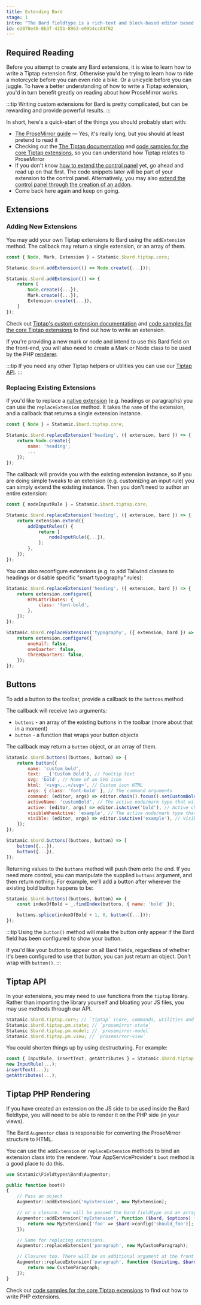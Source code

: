 ```yaml
---
title: Extending Bard
stage: 1
intro: "The Bard fieldtype is a rich-text and block-based editor based on [Tiptap](https://tiptap.dev/), which in turn is a Vue component that wraps around [ProseMirror](https://prosemirror.net/docs/guide/) — a robust JavaScript framework for building rich-text editors that _don't_ directly write HTML or rely on `contenteditable`, but rather a document model."
id: e2078e40-0b3f-415b-8963-e99b4cc84f02
---
```

## Required Reading

Before you attempt to create any Bard extensions, it is wise to learn how to write a Tiptap extension first. Otherwise you'd be trying to learn how to ride a motorcycle before you can even ride a bike. Or a unicycle before you can juggle. To have a better understanding of how to write a Tiptap extension, you'd in turn benefit greatly on reading about how ProseMirror works.

:::tip
Writing custom extensions for Bard is pretty complicated, but can be rewarding and provide powerful results.
:::

In short, here's a quick-start of the things you should probably start with:

- [The ProseMirror guide](https://prosemirror.net/docs/guide/) — Yes, it's really long, but you should at least pretend to read it
- Checking out the [The Tiptap documentation](https://tiptap.dev/introduction) and [code samples for the core Tiptap extensions](https://github.com/ueberdosis/tiptap/tree/develop/packages), so you can understand how Tiptap relates to ProseMirror
- If you don't know [how to extend the control panel](/extending/control-panel) yet, go ahead and read up on that first. The code snippets later will be part of your extension to the control panel. Alternatively, you may also [extend the control panel through the creation of an addon](/extending/addons).
- Come back here again and keep on going.

## Extensions

### Adding New Extensions

You may add your own Tiptap extensions to Bard using the `addExtension` method. The callback may return a single extension, or an array of them.

``` js
const { Node, Mark, Extension } = Statamic.$bard.tiptap.core;

Statamic.$bard.addExtension(() => Node.create({...}));
```

``` js
Statamic.$bard.addExtension(() => {
    return [
        Node.create({...}),
        Mark.create({...}),
        Extension.create({...}),
    ]
});
```

Check out [Tiptap's custom extension documentation](https://tiptap.dev/guide/custom-extensions) and [code samples for the core Tiptap extensions](https://github.com/ueberdosis/tiptap/tree/develop/packages) to find out how to write an extension.

If you're providing a new mark or node and intend to use this Bard field on the front-end, you will also need to create a Mark or Node class to be used by the PHP [renderer](#tiptap-php-rendering).

:::tip
If you need any other Tiptap helpers or utilities you can use our [Tiptap API](#tiptap-api).
:::

### Replacing Existing Extensions

If you'd like to replace a [native extension](https://github.com/ueberdosis/tiptap/tree/develop/packages) (e.g. headings or paragraphs) you can use the `replaceExtension` method. It takes the `name` of the extension, and a callback that returns a single extension instance.

```js
const { Node } = Statamic.$bard.tiptap.core;

Statamic.$bard.replaceExtension('heading', ({ extension, bard }) => {
    return Node.create({
        name: 'heading',
        ...
    });
});
```

The callback will provide you with the existing extension instance, so if you are doing simple tweaks to an extension (e.g. customizing an input rule) you can simply extend the existing instance. Then you don't need to author an entire extension:

```js
const { nodeInputRule } = Statamic.$bard.tiptap.core;

Statamic.$bard.replaceExtension('heading', ({ extension, bard }) => {
    return extension.extend({
        addInputRules() {
            return [
                nodeInputRule({...}),
            ];
        },
    });
});
```

You can also reconfigure extensions (e.g. to add Tailwind classes to headings or disable specific "smart typography" rules):

```js
Statamic.$bard.replaceExtension('heading', ({ extension, bard }) => {
    return extension.configure({
        HTMLAttributes: {
            class: 'font-bold',
        },
    });
});
```
```js
Statamic.$bard.replaceExtension('typography', ({ extension, bard }) => {
    return extension.configure({
        oneHalf: false,
        oneQuarter: false,
        threeQuarters: false,
    });
});
```

## Buttons

To add a button to the toolbar, provide a callback to the `buttons` method.

The callback will receive two arguments:
- `buttons` - an array of the existing buttons in the toolbar (more about that in a moment)
- `button` - a function that wraps your button objects

The callback may return a `button` object, or an array of them.

``` js
Statamic.$bard.buttons((buttons, button) => {
    return button({
        name: 'custom_bold',
        text: __('Custom Bold'), // Tooltip text
        svg: 'bold', // Name of an SVG icon
        html: '<svg>...</svg>', // Custom icon HTML
        args: { class: 'font-bold' }, // The command arguments
        command: (editor, args) => editor.chain().focus().setCustomBold(args).run(), // The command to run
        activeName: 'customBold', // The active node/mark type that will activate this button (falls back to name)
        active: (editor, args) => editor.isActive('bold'), // Active check callback (overrides activeName)
        visibleWhenActive: 'example', // The active node/mark type that will show this button (always visible if not set)
        visible: (editor, args) => editor.isActive('example'), // Visible check callback (overrides visibleWhenActive)
    });
});
```

``` js
Statamic.$bard.buttons((buttons, button) => [
    button({...}),
    button({...}),
]);
```

Returning values to the `buttons` method will push them onto the end. If you need more control, you can manipulate the supplied `buttons` argument, and then return nothing. For example, we'll add a button after wherever the existing bold button happens to be:

``` js
Statamic.$bard.buttons((buttons, button) => {
    const indexOfBold = _.findIndex(buttons, { name: 'bold' });

    buttons.splice(indexOfBold + 1, 0, button({...}));
});
```

:::tip
Using the `button()` method will make the button only appear if the Bard field has been configured to show your button.

If you'd like your button to appear on all Bard fields, regardless of whether it's been configured to use that button, you can just return an object. Don't wrap with `button()`.
:::

## Tiptap API

In your extensions, you may need to use functions from the `tiptap` library. Rather than importing the library yourself and bloating your JS files, you may use methods through our API.

``` js
Statamic.$bard.tiptap.core; // `tiptap` (core, commands, utilities and helpers)
Statamic.$bard.tiptap.pm.state; // `prosemirror-state`
Statamic.$bard.tiptap.pm.model; // `prosemirror-model`
Statamic.$bard.tiptap.pm.view; // `prosemirror-view`
```

You could shorten things up by using destructuring. For example:

``` js
const { InputRule, insertText, getAttributes } = Statamic.$bard.tiptap.core;
new InputRule(...);
insertText(...);
getAttributes(...);
```

## Tiptap PHP Rendering

If you have created an extension on the JS side to be used inside the Bard fieldtype, you will need to be able to render it on the PHP side (in your views).

The Bard `Augmentor` class is responsible for converting the ProseMirror structure to HTML.

You can use the `addExtension` or `replaceExtension` methods to bind an extension class into the renderer. Your AppServiceProvider's `boot` method is a good place to do this.

``` php
use Statamic\Fieldtypes\Bard\Augmentor;

public function boot()
{
    // Pass an object
    Augmentor::addExtension('myExtension', new MyExtension);

    // or a closure. You will be passed the bard fieldtype and an array of options as arguments.
    Augmentor::addExtension('myExtension', function ($bard, $options) {
        return new MyExtension(['foo' => $bard->config('should_foo')];
    });

    // Same for replacing extensions.
    Augmentor::replaceExtension('paragraph', new MyCustomParagraph);

    // Closures too. There will be an additional argument at the front which is the existing extension.
    Augmentor::replaceExtension('paragraph', function ($existing, $bard, $options) {
        return new CustomParagraph;
    });
}
```

Check out [code samples for the core Tiptap extensions](https://github.com/ueberdosis/tiptap-php/tree/main/src) to find out how to write PHP extensions.
